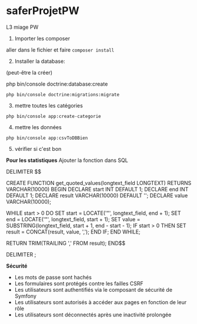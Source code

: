 # saferProjetPW
L3 miage PW


1) Importer les composer 

aller dans le fichier et faire `composer install`

2) Installer la database: 

(peut-être la créer) 

php bin/console doctrine:database:create

`php bin/console doctrine:migrations:migrate`

3) mettre toutes les catégories 

`php bin/console app:create-categorie`

4) mettre les données 

`php bin/console app:csvToDBBien`

5) vérifier si c'est bon 


**Pour les statistiques**
Ajouter la fonction dans SQL

DELIMITER $$

CREATE FUNCTION get_quoted_values(longtext_field LONGTEXT) RETURNS VARCHAR(10000)
BEGIN
DECLARE start INT DEFAULT 1;
DECLARE end INT DEFAULT 1;
DECLARE result VARCHAR(10000) DEFAULT '';
DECLARE value VARCHAR(10000);

WHILE start > 0 DO
SET start = LOCATE('"', longtext_field, end + 1);
SET end = LOCATE('"', longtext_field, start + 1);
SET value = SUBSTRING(longtext_field, start + 1, end - start - 1);
IF start > 0 THEN
SET result = CONCAT(result, value, ',');
END IF;
END WHILE;

RETURN TRIM(TRAILING ',' FROM result);
END$$

DELIMITER ;

**Sécurité**

- Les mots de passe sont hachés 
- Les formulaires sont protégés contre les failles CSRF
- Les utilisateurs sont authentifiés via le composant de sécurité de Symfony
- Les utilisateurs sont autorisés à accéder aux pages en fonction de leur rôle
- Les utilisateurs sont déconnectés après une inactivité prolongée


